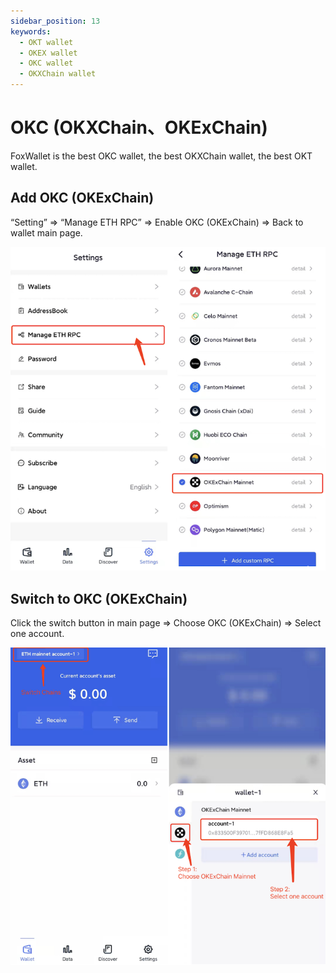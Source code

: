 ```yaml
---
sidebar_position: 13
keywords:
  - OKT wallet
  - OKEX wallet
  - OKC wallet
  - OKXChain wallet
---
```


# OKC (OKXChain、OKExChain)

FoxWallet is the best OKC wallet, the best OKXChain wallet, the best OKT wallet.

## Add OKC (OKExChain)

“Setting” => “Manage ETH RPC” => Enable OKC (OKExChain) => Back to wallet main page.

![](../img/add-okex.png)

## Switch to OKC (OKExChain)

Click the switch button in main page => Choose OKC (OKExChain) => Select one account.

![](../img/switch-okex.png)